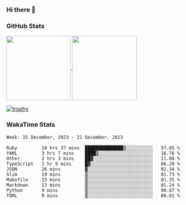 ### Hi there 👋

### GitHub Stats

<a href="https://github.com/anuraghazra/github-readme-stats">
  <img align="center" height="170px" src="https://github-readme-stats.vercel.app/api/top-langs/?username=tksfjt1024&layout=compact&count_private=true&show_icons=true&show_icons=true&theme=graywhite" />
</a>
<a href="https://github.com/anuraghazra/github-readme-stats">
  <img align="center" height="170px" src="https://github-readme-stats.vercel.app/api?username=tksfjt1024&count_private=true&show_icons=true&show_icons=true&theme=graywhite" />
</a>

[![trophy](https://github-profile-trophy.vercel.app/?username=tksfjt1024)](https://github.com/ryo-ma/github-profile-trophy)

### WakaTime Stats

<!--START_SECTION:waka-->
```text
Week: 15 December, 2023 - 21 December, 2023

Ruby         10 hrs 37 mins  ██████████████▒░░░░░░░░░░   57.05 % 
YAML         3 hrs 7 mins    ████▒░░░░░░░░░░░░░░░░░░░░   16.76 % 
Other        2 hrs 3 mins    ██▓░░░░░░░░░░░░░░░░░░░░░░   11.08 % 
TypeScript   1 hr 9 mins     █▓░░░░░░░░░░░░░░░░░░░░░░░   06.20 % 
JSON         26 mins         ▓░░░░░░░░░░░░░░░░░░░░░░░░   02.34 % 
Slim         19 mins         ▒░░░░░░░░░░░░░░░░░░░░░░░░   01.73 % 
Makefile     15 mins         ▒░░░░░░░░░░░░░░░░░░░░░░░░   01.35 % 
Markdown     13 mins         ▒░░░░░░░░░░░░░░░░░░░░░░░░   01.24 % 
Python       9 mins          ▒░░░░░░░░░░░░░░░░░░░░░░░░   00.87 % 
TOML         9 mins          ▒░░░░░░░░░░░░░░░░░░░░░░░░   00.81 % 
```
<!--END_SECTION:waka-->
